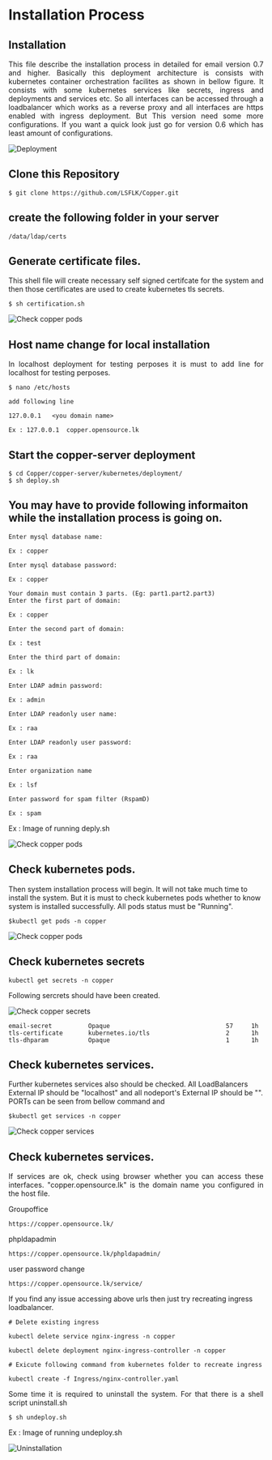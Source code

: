 # Installation Process

## Installation
<p align="justify">
This file describe the installation process in detailed for email version 0.7 and higher. Basically this deployment architecture is consists with kubernetes container orchestration facilites as shown in bellow figure. It consists with some kubernetes services like
secrets, ingress and deployments and services etc. So all interfaces can be accessed through a loadbalancer which works as a reverse proxy and all interfaces are https enabled with ingress deployment. But This version need some more configurations. If you want a quick look just go for version 0.6 which has least amount of configurations.

</p>


![Deployment](images/configuration/deployment.png)

## Clone this Repository

```
$ git clone https://github.com/LSFLK/Copper.git
```
## create the following folder in your server

```
/data/ldap/certs

```

## Generate certificate files.
<p align="justify">
This shell file will create necessary self signed certifcate for the system and then those certificates are used to create kubernetes tls secrets. 
</p>

```
$ sh certification.sh 

```
![Check copper pods](../images/installation/certs.png)

## Host name change for local installation
<p align="justify">
In localhost deployment for testing perposes it is must to add line for localhost for testing perposes.

</p>

```
$ nano /etc/hosts

add following line

127.0.0.1   <you domain name>

Ex : 127.0.0.1  copper.opensource.lk

```

## Start the copper-server deployment
```
$ cd Copper/copper-server/kubernetes/deployment/
$ sh deploy.sh
```

## You may have to provide following informaiton while the installation process is going on.


    Enter mysql database name:

    Ex : copper

    Enter mysql database password:

    Ex : copper

    Your domain must contain 3 parts. (Eg: part1.part2.part3)
    Enter the first part of domain:

    Ex : copper

    Enter the second part of domain:

    Ex : test

    Enter the third part of domain:

    Ex : lk

    Enter LDAP admin password:

    Ex : admin

    Enter LDAP readonly user name:

    Ex : raa

    Enter LDAP readonly user password:

    Ex : raa

    Enter organization name

    Ex : lsf

    Enter password for spam filter (RspamD)

    Ex : spam

Ex : Image of running deply.sh

![Check copper pods](../images/installation/install.png)

## Check kubernetes pods.

<p align="justify">

Then system installation process will begin. It will not take much time to install the system. But it is must to check kubernetes pods whether to know system is installed successfully. All pods status must be "Running".
</p>

```
$kubectl get pods -n copper
```
![Check copper pods](../images/installation/pods2.png)

## Check kubernetes secrets

```
kubectl get secrets -n copper
```
Following sercrets should have been created.

![Check copper secrets](../images/installation/secrets.png)

```
email-secret          Opaque                                57     1h
tls-certificate       kubernetes.io/tls                     2      1h
tls-dhparam           Opaque                                1      1h

```


## Check kubernetes services.

<p align="justify">

Further kubernetes services also should be checked. All LoadBalancers External IP should be "localhost" and all nodeport's External IP should be  "<none>". PORTs can be seen from bellow command and 
</p>

```
$kubectl get services -n copper
```
![Check copper services](../images/installation/services2.png)

 


 ## Check kubernetes services.

<p align="justify">
If services are ok, check using browser whether you can access these interfaces. "copper.opensource.lk" is the domain name you configured in the host file.
</p>

Groupoffice

    https://copper.opensource.lk/

phpldapadmin
    
    https://copper.opensource.lk/phpldapadmin/

user password change

    https://copper.opensource.lk/service/



If you find any issue accessing above urls then just try recreating ingress loadbalancer.

```
# Delete existing ingress

kubectl delete service nginx-ingress -n copper

kubectl delete deployment nginx-ingress-controller -n copper

# Exicute following command from kubernetes folder to recreate ingress 

kubectl create -f Ingress/nginx-controller.yaml

```


<p align="justify">
Some time it is required to uninstall the system. For that there is a shell script uninstall.sh 
</p>

    $ sh undeploy.sh

Ex : Image of running undeploy.sh

![Uninstallation](../images/installation/uninstall.png)

